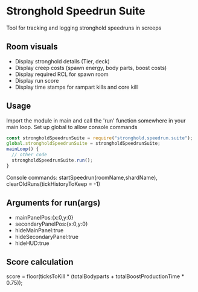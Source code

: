# Stronghold Speedrun Suite

Tool for tracking and logging stronghold speedruns in screeps

## Room visuals

- Display stronghold details (Tier, deck)
- Display creep costs (spawn energy, body parts, boost costs)
- Display required RCL for spawn room
- Display run score
- Display time stamps for rampart kills and core kill

## Usage

Import the module in main and call the 'run' function somewhere in your main loop.  Set up global to allow console commands

```js
const strongholdSpeedrunSuite = require("stronghold.speedrun.suite");
global.strongholdSpeedrunSuite = strongholdSpeedrunSuite;
mainLoop() {
  // other code
  strongholdSpeedrunSuite.run();
}
```

Console commands: startSpeedrun(roomName,shardName), clearOldRuns(tickHistoryToKeep = -1)

## Arguments for run(args)

- mainPanelPos:{x:0,y:0}
- secondaryPanelPos:{x:0,y:0}
- hideMainPanel:true
- hideSecondaryPanel:true
- hideHUD:true

## Score calculation

score = floor(ticksToKill * (totalBodyparts + totalBoostProductionTime * 0.75));